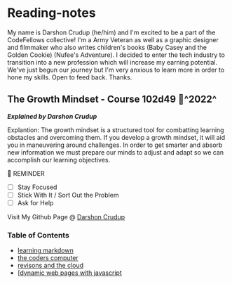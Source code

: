 # Reading-notes

My name is Darshon Crudup (he/him) and I'm excited to be a part of the CodeFellows collective! I'm a Army Veteran as well as a graphic designer and filmmaker who also writes children's books (Baby Casey and the Golden Cookie) (Nufee's Adventure). I decided to enter the tech industry to transition into a new profession which will increase my earning potential. We've just begun our journey but I'm very anxious to learn more in order to hone my skills.  Open to feed back.  Thanks.

## The Growth Mindset - Course 102d49 :calendar:^2022^

***Explained by Darshon Crudup***

Explantion:  The growth mindset is a structured tool for combatting learning obstacles and overcoming them.  If you develop a growth mindset, it will aid you in maneuvering around challenges.  In order to get smarter and absorb new information we must prepare our minds to adjust and adapt so we can accomplish our learning objectives.

 :loudspeaker: REMINDER

- [ ] Stay Focused
- [ ] Stick With It / Sort Out the Problem
- [ ] Ask for Help

Visit My Github Page @ [Darshon Crudup](https://github.com/darshon-crudup)

### Table of Contents

* [learning markdown](./102/read01.md)
* [the coders computer](./102/read02.md)
* [revisons and the cloud](./102/read03.md)
* [[dynamic web pages with javascript](./102/read06.md)
